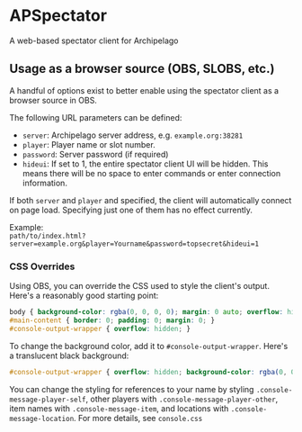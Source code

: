 # APSpectator
A web-based spectator client for Archipelago

## Usage as a browser source (OBS, SLOBS, etc.)

A handful of options exist to better enable using the spectator client as a
browser source in OBS.

The following URL parameters can be defined:

- `server`: Archipelago server address, e.g. `example.org:38281`
- `player`: Player name or slot number.
- `password`: Server password (if required)
- `hideui`: If set to 1, the entire spectator client UI will be hidden. This means there will be no space to enter
commands or enter connection information.

If both `server` and `player` and specified, the client will automatically
connect on page load.  Specifying just one of them has no effect currently.

Example:  
`path/to/index.html?server=example.org&player=Yourname&password=topsecret&hideui=1`

### CSS Overrides

Using OBS, you can override the CSS used to style the client's output.  Here's a reasonably good starting point:

```css
body { background-color: rgba(0, 0, 0, 0); margin: 0 auto; overflow: hidden; }
#main-content { border: 0; padding: 0; margin: 0; }
#console-output-wrapper { overflow: hidden; }
```

To change the background color, add it to `#console-output-wrapper`.  Here's a translucent black background:

```css
#console-output-wrapper { overflow: hidden; background-color: rgba(0, 0, 0, 75%); }
```

You can change the styling for references to your name by styling `.console-message-player-self`, other players with
`.console-message-player-other`, item names with `.console-message-item`, and locations with `.console-message-location`.  For more details,
see `console.css`
